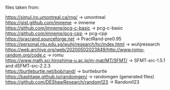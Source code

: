 files taken from:

https://simul.iro.umontreal.ca/rng/ -> umontreal\
https://gist.github.com/imneme -> imneme\
https://github.com/imneme/pcg-c-basic -> pcg-c-basic\
https://github.com/imneme/pcg-cpp -> pcg-cpp\
https://pracrand.sourceforge.net -> PractRand-pre0.95\
https://personal.ntu.edu.sg/wuhj/research/hc/index.html -> wuhjresearch\
https://web.archive.org/web/20200502023849/http://www.romu-random.org/code.c -> romu\
https://www.math.sci.hiroshima-u.ac.jp/m-mat/MT/SFMT/ -> SFMT-src-1.5.1 and dSFMT-src-2.2.3\
https://burtleburtle.net/bob/rand/ -> burtleburtle\
https://bashtage.github.io/randomgen/ -> randomgen (generated files)\
https://github.com/DEShawResearch/random123 -> Random123
